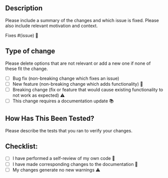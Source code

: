 ## Description

Please include a summary of the changes and which issue is fixed. Please also include relevant motivation and context.

Fixes #(issue) 🐛

## Type of change

Please delete options that are not relevant or add a new one if none of these fit the change.

- [ ] Bug fix (non-breaking change which fixes an issue)
- [ ] New feature (non-breaking change which adds functionality) 🚀
- [ ] Breaking change (fix or feature that would cause existing functionality to not work as expected) ⚠️
- [ ] This change requires a documentation update 📚

## How Has This Been Tested?

Please describe the tests that you ran to verify your changes.

## Checklist:

- [ ] I have performed a self-review of my own code 🧐
- [ ] I have made corresponding changes to the documentation 📝
- [ ] My changes generate no new warnings ⚠️
